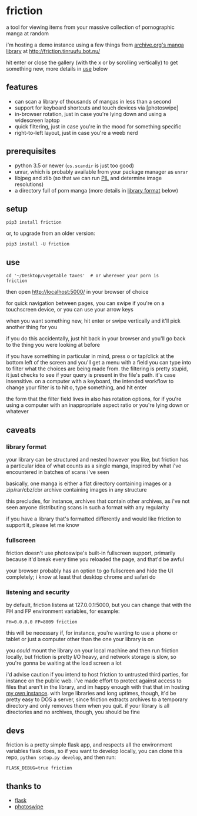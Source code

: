 # friction

a tool for viewing items from your massive collection of pornographic manga at
random

i'm hosting a demo instance using a few things from [archive.org's manga
library][archive] at <http://friction.tinruufu.bot.nu/>

[archive]: https://archive.org/details/manga_library

hit enter or close the gallery (with the x or by scrolling vertically) to get
something new, more details in [use](#use) below

## features

- can scan a library of thousands of mangas in less than a second
- support for keyboard shortcuts and touch devices via [photoswipe]
- in-browser rotation, just in case you're lying down and using a widescreen
  laptop
- quick filtering, just in case you're in the mood for something specific
- right-to-left layout, just in case you're a weeb nerd

## prerequisites

- python 3.5 or newer (`os.scandir` is just too good)
- unrar, which is probably available from your package manager as `unrar`
- libjpeg and zlib (so that we can run [PIL][pil] and determine image
  resolutions)
- a directory full of porn manga (more details in [library
  format](#library-format) below)

[pil]: http://pillow.readthedocs.io/en/3.0.x/installation.html

## setup

```
pip3 install friction
```

or, to upgrade from an older version:

```
pip3 install -U friction
```

## use

```
cd '~/Desktop/vegetable taxes'  # or wherever your porn is
friction
```

then open <http://localhost:5000/> in your browser of choice

for quick navigation between pages, you can swipe if you're on a touchscreen
device, or you can use your arrow keys

when you want something new, hit enter or swipe vertically and it'll pick
another thing for you

if you do this accidentally, just hit back in your browser and you'll go back
to the thing you were looking at before

if you have something in particular in mind, press o or tap/click at the bottom
left of the screen and you'll get a menu with a field you can type into to
filter what the choices are being made from. the filtering is pretty stupid, it
just checks to see if your query is present in the file's path. it's case
insensitive. on a computer with a keyboard, the intended workflow to change
your filter is to hit o, type something, and hit enter

the form that the filter field lives in also has rotation options, for if
you're using a computer with an inappropriate aspect ratio or you're lying down
or whatever

## caveats

### library format

your library can be structured and nested however you like, but friction has a
particular idea of what counts as a single manga, inspired by what i've
encountered in batches of scans i've seen

basically, one manga is either a flat directory containing images or a
zip/rar/cbz/cbr archive containing images in any structure

this precludes, for instance, archives that contain other archives, as i've not
seen anyone distributing scans in such a format with any regularity

if you have a library that's formatted differently and would like friction to
support it, please let me know

### fullscreen

friction doesn't use photoswipe's built-in fullscreen support, primarily
because it'd break every time you reloaded the page, and that'd be awful

your browser probably has an option to go fullscreen and hide the UI
completely; i know at least that desktop chrome and safari do

### listening and security

by default, friction listens at 127.0.0.1:5000, but you can change that with
the FH and FP environment variables, for example:

```
FH=0.0.0.0 FP=8009 friction
```

this will be necessary if, for instance, you're wanting to use a phone or
tablet or just a computer other than the one your library is on

you _could_ mount the library on your local machine and then run friction
locally, but friction is pretty I/O heavy, and network storage is slow, so
you're gonna be waiting at the load screen a lot

i'd advise caution if you intend to host friction to untrusted third parties,
for instance on the public web. i've made effort to protect against access to
files that aren't in the library, and im happy enough with that that im hosting
[my own instance][demo]. with large libraries and long uptimes, though, it'd be
pretty easy to DOS a server, since friction extracts archives to a temporary
directory and only removes them when you quit. if your library is all
directories and no archives, though, you should be fine

[demo]: http://friction.tinruufu.bot.nu

## devs

friction is a pretty simple flask app, and respects all the environment
variables flask does, so if you want to develop locally, you can clone this
repo, `python setup.py develop`, and then run:

```
FLASK_DEBUG=true friction
```

## thanks to

- [flask](http://flask.pocoo.org)
- [photoswipe](http://photoswipe.com)
